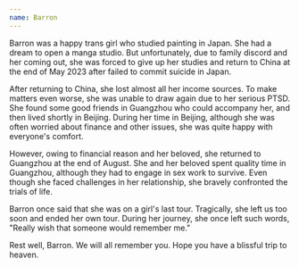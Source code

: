 ```yaml
---
name: Barron
---
```


Barron was a happy trans girl who studied painting in Japan.
She had a dream to open a manga studio.
But unfortunately, due to family discord and her coming out, she was forced to give up her studies and return to China at the end of May 2023 after failed to commit suicide in Japan.

After returning to China, she lost almost all her income sources.
To make matters even worse, she was unable to draw again due to her serious PTSD.
She found some good friends in Guangzhou who could accompany her, and then lived shortly in Beijing. During her time in Beijing, although she was often worried about finance and other issues, she was quite happy with everyone's comfort.

However, owing to financial reason and her beloved, she returned to Guangzhou at the end of August. She and her beloved spent quality time in Guangzhou, although they had to engage in sex work to survive.
Even though she faced challenges in her relationship, she bravely confronted the trials of life. 

Barron once said that she was on a girl's last tour.
Tragically, she left us too soon and ended her own tour. During her journey, she once left such words, "Really wish that someone would remember me."

Rest well, Barron. We will all remember you.
Hope you have a blissful trip to heaven.
